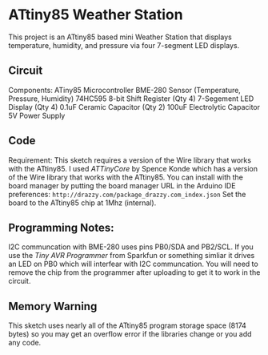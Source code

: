 # ATtiny85 Weather Station
This project is an ATtiny85 based mini Weather Station that displays temperature, humidity, and pressure via four 7-segment LED displays.  

## Circuit
Components:
      ATiny85 Microcontroller
      BME-280 Sensor (Temperature, Pressure, Humidity)
      74HC595 8-bit Shift Register (Qty 4)
      7-Segement LED Display (Qty 4)
      0.1uF Ceramic Capacitor (Qty 2)
      100uF Electrolytic Capacitor
      5V Power Supply

## Code
Requirement: This sketch requires a version of the Wire library that works with the ATtiny85.  I used *ATTinyCore* by Spence Konde which has a version of the Wire library that works with the ATtiny85.  You can install with the board manager by putting the board manager URL in the Arduino IDE preferences: `http://drazzy.com/package_drazzy.com_index.json`  Set the board to the ATtiny85 chip at 1Mhz (internal).

## Programming Notes:
I2C communcation with BME-280 uses pins PB0/SDA and PB2/SCL. If you use the *Tiny AVR Programmer* from Sparkfun
or something simliar it drives an LED on PB0 which will interfear with I2C communcation. You will need to remove
the chip from the programmer after uploading to get it to work in the circuit.

## Memory Warning
This sketch uses nearly all of the ATtiny85 program storage space (8174 bytes) so you may get an overflow error if the libraries change or you add any code.

